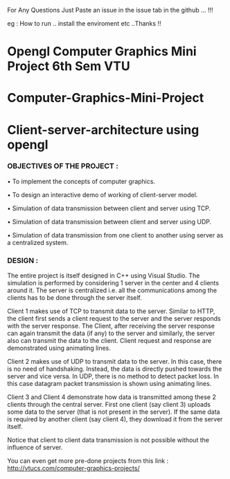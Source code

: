 For Any Questions Just Paste an issue in the issue tab in the github ... !!! 

eg : How to run .. install the enviroment etc ..Thanks !! 

 # Opengl Computer Graphics Mini Project 6th Sem VTU
 # Computer-Graphics-Mini-Project
 # Client-server-architecture using opengl

### OBJECTIVES OF THE PROJECT :

•	To implement the concepts of computer graphics. 

•	To design an interactive demo of working of client-server model. 

•	Simulation of data transmission between client and server using TCP. 

•	Simulation of data transmission between client and server using UDP. 

•	Simulation of data transmission from one client to another using server as a centralized system. 


### DESIGN :

The entire project is itself designed in C++ using Visual Studio. The simulation is performed by considering 1 server in the center and 4 clients around it. The server is centralized i.e. all the communications among the clients has to be done through the server itself. 

Client 1 makes use of TCP to transmit data to the server. Similar to HTTP, the client first sends a client request to the server and the server responds with the server response. The Client, after receiving the server response can again transmit the data (if any) to the server and similarly, the server also can transmit the data to the client. Client request and response are demonstrated using animating lines.  

Client 2 makes use of UDP to transmit data to the server. In this case, there is no need of handshaking. Instead, the data is directly pushed towards the server and vice versa. In UDP, there is no method to detect packet loss. In this case datagram packet transmission is shown using animating lines.  

Client 3 and Client 4 demonstrate how data is transmitted among these 2 clients through the central server. First one client (say client 3) uploads some data to the server (that is not present in the server). If the same data is required by another client (say client 4), they download it from the server itself. 

Notice that client to client data transmission is not possible without the influence of server.  


You can even get more pre-done projects from this link : http://vtucs.com/computer-graphics-projects/

